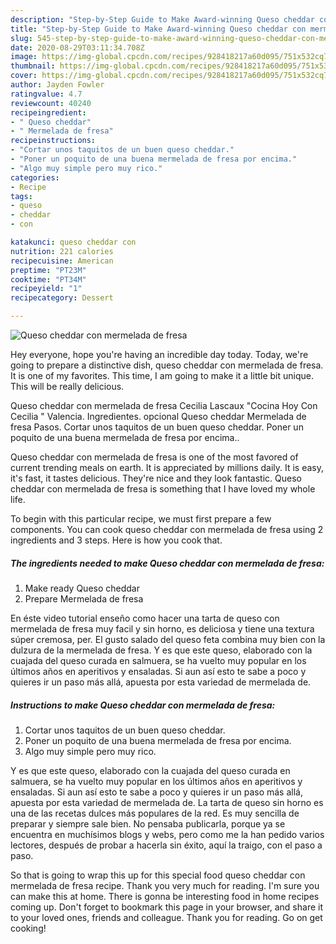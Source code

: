 ```yaml
---
description: "Step-by-Step Guide to Make Award-winning Queso cheddar con mermelada de fresa"
title: "Step-by-Step Guide to Make Award-winning Queso cheddar con mermelada de fresa"
slug: 545-step-by-step-guide-to-make-award-winning-queso-cheddar-con-mermelada-de-fresa
date: 2020-08-29T03:11:34.708Z
image: https://img-global.cpcdn.com/recipes/928418217a60d095/751x532cq70/queso-cheddar-con-mermelada-de-fresa-foto-principal.jpg
thumbnail: https://img-global.cpcdn.com/recipes/928418217a60d095/751x532cq70/queso-cheddar-con-mermelada-de-fresa-foto-principal.jpg
cover: https://img-global.cpcdn.com/recipes/928418217a60d095/751x532cq70/queso-cheddar-con-mermelada-de-fresa-foto-principal.jpg
author: Jayden Fowler
ratingvalue: 4.7
reviewcount: 40240
recipeingredient:
- " Queso cheddar"
- " Mermelada de fresa"
recipeinstructions:
- "Cortar unos taquitos de un buen queso cheddar."
- "Poner un poquito de una buena mermelada de fresa por encima."
- "Algo muy simple pero muy rico."
categories:
- Recipe
tags:
- queso
- cheddar
- con

katakunci: queso cheddar con 
nutrition: 221 calories
recipecuisine: American
preptime: "PT23M"
cooktime: "PT34M"
recipeyield: "1"
recipecategory: Dessert

---
```



![Queso cheddar con mermelada de fresa](https://img-global.cpcdn.com/recipes/928418217a60d095/751x532cq70/queso-cheddar-con-mermelada-de-fresa-foto-principal.jpg)

Hey everyone, hope you're having an incredible day today. Today, we're going to prepare a distinctive dish, queso cheddar con mermelada de fresa. It is one of my favorites. This time, I am going to make it a little bit unique. This will be really delicious.

Queso cheddar con mermelada de fresa Cecilia Lascaux &#34;Cocina Hoy Con Cecilia &#34; Valencia. Ingredientes. opcional Queso cheddar Mermelada de fresa Pasos. Cortar unos taquitos de un buen queso cheddar. Poner un poquito de una buena mermelada de fresa por encima..

Queso cheddar con mermelada de fresa is one of the most favored of current trending meals on earth. It is appreciated by millions daily. It is easy, it's fast, it tastes delicious. They're nice and they look fantastic. Queso cheddar con mermelada de fresa is something that I have loved my whole life.


To begin with this particular recipe, we must first prepare a few components. You can cook queso cheddar con mermelada de fresa using 2 ingredients and 3 steps. Here is how you cook that.

<!--inarticleads1-->

##### The ingredients needed to make Queso cheddar con mermelada de fresa:

1. Make ready  Queso cheddar
1. Prepare  Mermelada de fresa


En éste video tutorial enseño como hacer una tarta de queso con mermelada de fresa muy facil y sin horno, es deliciosa y tiene una textura súper cremosa, per. El gusto salado del queso feta combina muy bien con la dulzura de la mermelada de fresa. Y es que este queso, elaborado con la cuajada del queso curada en salmuera, se ha vuelto muy popular en los últimos años en aperitivos y ensaladas. Si aun así esto te sabe a poco y quieres ir un paso más allá, apuesta por esta variedad de mermelada de. 

<!--inarticleads2-->

##### Instructions to make Queso cheddar con mermelada de fresa:

1. Cortar unos taquitos de un buen queso cheddar.
1. Poner un poquito de una buena mermelada de fresa por encima.
1. Algo muy simple pero muy rico.


Y es que este queso, elaborado con la cuajada del queso curada en salmuera, se ha vuelto muy popular en los últimos años en aperitivos y ensaladas. Si aun así esto te sabe a poco y quieres ir un paso más allá, apuesta por esta variedad de mermelada de. La tarta de queso sin horno es una de las recetas dulces más populares de la red. Es muy sencilla de preparar y siempre sale bien. No pensaba publicarla, porque ya se encuentra en muchísimos blogs y webs, pero como me la han pedido varios lectores, después de probar a hacerla sin éxito, aquí la traigo, con el paso a paso. 

So that is going to wrap this up for this special food queso cheddar con mermelada de fresa recipe. Thank you very much for reading. I'm sure you can make this at home. There is gonna be interesting food in home recipes coming up. Don't forget to bookmark this page in your browser, and share it to your loved ones, friends and colleague. Thank you for reading. Go on get cooking!
